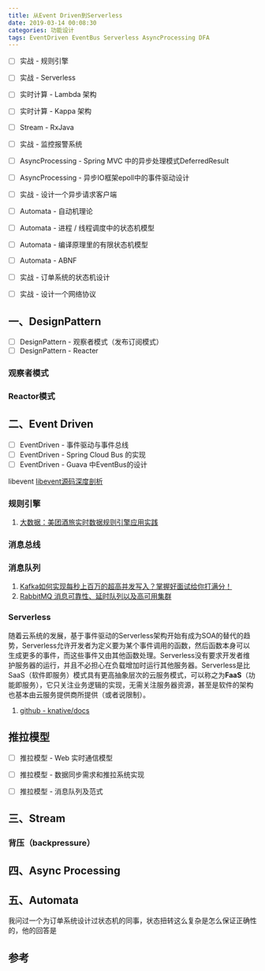 ```yaml
---
title: 从Event Driven到Serverless
date: 2019-03-14 00:08:30
categories: 功能设计
tags: EventDriven EventBus Serverless AsyncProcessing DFA
---
```




* [ ] 实战 - 规则引擎
* [ ] 实战 - Serverless
* [ ] 实时计算 - Lambda 架构
* [ ] 实时计算 - Kappa 架构
* [ ] Stream - RxJava
* [ ] 实战 - 监控报警系统
* [ ] AsyncProcessing - Spring MVC 中的异步处理模式DeferredResult
* [ ] AsyncProcessing - 异步IO框架epoll中的事件驱动设计
* [ ] 实战 - 设计一个异步请求客户端
* [ ] Automata - 自动机理论
* [ ] Automata - 进程 / 线程调度中的状态机模型
* [ ] Automata - 编译原理里的有限状态机模型
* [ ] Automata - ABNF
* [ ] 实战 - 订单系统的状态机设计
* [ ] 实战 - 设计一个网络协议


## 一、DesignPattern
* [ ] DesignPattern - 观察者模式（发布订阅模式）
* [ ] DesignPattern - Reacter
### 观察者模式

### Reactor模式


## 二、Event Driven
* [ ] EventDriven - 事件驱动与事件总线
* [ ] EventDriven - Spring Cloud Bus 的实现
* [ ] EventDriven - Guava 中EventBus的设计

libevent
[libevent源码深度剖析](https://blog.csdn.net/sparkliang/article/details/4957667)

### 规则引擎

1. [大数据：美团酒旅实时数据规则引擎应用实践](https://www.imooc.com/article/26960)

### 消息总线

### 消息队列
1. [Kafka如何实现每秒上百万的超高并发写入？掌握好面试给你打满分！](https://juejin.im/post/5cc00ac95188250a59405322)
1. [RabbitMQ 消息可靠性、延时队列以及高可用集群](https://cloud.tencent.com/developer/article/1423283)

### Serverless
随着云系统的发展，基于事件驱动的Serverless架构开始有成为SOA的替代的趋势，Serverless允许开发者为定义要为某个事件调用的函数，然后函数本身可以生成更多的事件，而这些事件又由其他函数处理。Serverless没有要求开发者维护服务器的运行，并且不必担心在负载增加时运行其他服务器。Serverless是比SaaS（软件即服务）模式具有更高抽象层次的云服务模式，可以称之为**FaaS**（功能即服务），它只关注业务逻辑的实现，无需关注服务器资源，甚至是软件的架构也基本由云服务提供商所提供（或者说限制）。

1. [github - knative/docs](https://github.com/knative/docs)


## 推拉模型
* [ ] 推拉模型 - Web 实时通信模型
* [ ] 推拉模型 - 数据同步需求和推拉系统实现
* [ ] 推拉模型 - 消息队列及范式


## 三、Stream
### 背压（backpressure）


## 四、Async Processing



## 五、Automata
我问过一个为订单系统设计过状态机的同事，状态扭转这么复杂是怎么保证正确性的，他的回答是


## 参考

